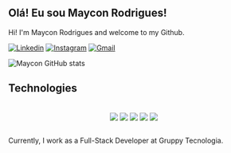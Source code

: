 ## Olá! Eu sou Maycon Rodrigues! 

Hi! I'm Maycon Rodrigues and welcome to my Github.

[![Linkedin](https://img.shields.io/badge/LinkedIn-0077B5?style=for-the-badge&logo=linkedin&logoColor=white)](https://www.linkedin.com/in/maycon-rvp/)
[![Instagram](https://img.shields.io/badge/Instagram-E4405F?style=for-the-badge&logo=instagram&logoColor=white)](https://www.instagram.com/maycon.rvp/)
[![Gmail](https://img.shields.io/badge/Gmail-D14836?style=for-the-badge&logo=gmail&logoColor=white)](mailto:maycon.rvp@gmail.com)

![Maycon GitHub stats](https://github-readme-stats.vercel.app/api?username=mayconrvp&show_icons=true&theme=onedark&count_private=true)


## Technologies
<div style="text-align:center;"><br/>
<img align="center" src="https://img.shields.io/badge/HTML5-E34F26?style=for-the-badge&logo=html5&logoColor=white"/> 
<img align="center" src="https://img.shields.io/badge/CSS-239120?&style=for-the-badge&logo=css3&logoColor=white"/>
<img align="center" src="https://img.shields.io/badge/JavaScript-F7DF1E?style=for-the-badge&logo=javascript&logoColor=black"/>
<img align="center" src="https://img.shields.io/badge/PHP-777BB4?style=for-the-badge&logo=php&logoColor=white"/>
<img align="center" src="https://img.shields.io/badge/Vue.js-35495E?style=for-the-badge&logo=vue.js&logoColor=4FC08D"/>
</div>
<br/>

Currently, I work as a Full-Stack Developer at Gruppy Tecnologia.
